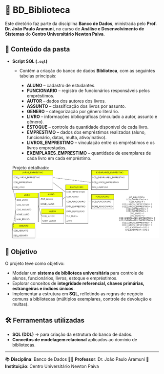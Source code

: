 # 📂 BD\_Biblioteca

Este diretório faz parte da disciplina **Banco de Dados**, ministrada pelo **Prof. Dr. João Paulo Aramuni**, no curso de **Análise e Desenvolvimento de Sistemas** do **Centro Universitário Newton Paiva**.

## 📌 Conteúdo da pasta

* **Script SQL (`.sql`)**

  * Contém a criação do banco de dados **Biblioteca**, com as seguintes tabelas principais:

    * **ALUNO** – cadastro de estudantes.
    * **FUNCIONARIO** – registro de funcionários responsáveis pelos empréstimos.
    * **AUTOR** – dados dos autores dos livros.
    * **ASSUNTO** – classificação dos livros por assunto.
    * **GENERO** – categorização por gênero literário.
    * **LIVRO** – informações bibliográficas (vinculado a autor, assunto e gênero).
    * **ESTOQUE** – controle da quantidade disponível de cada livro.
    * **EMPRESTIMO** – dados dos empréstimos realizados (aluno, funcionário, datas, multa, ativo/inativo).
    * **LIVROS\_EMPRESTIMO** – vinculação entre os empréstimos e os livros emprestados.
    * **EXEMPLARES\_EMPRESTIMO** – quantidade de exemplares de cada livro em cada empréstimo.
   
   Projeto detalhado:
  ![Diagrama do Projeto](biblioteca.drawio.png)

## 🎯 Objetivo

O projeto teve como objetivo:

* Modelar um **sistema de biblioteca universitária** para controle de alunos, funcionários, livros, estoque e empréstimos.
* Explorar conceitos de **integridade referencial, chaves primárias, estrangeiras e índices únicos**.
* Implementar a estrutura em **SQL**, refletindo as regras de negócio comuns a bibliotecas (múltiplos exemplares, controle de devolução e multas).

## 🛠️ Ferramentas utilizadas

* **SQL (DDL)** → para criação da estrutura do banco de dados.
* **Conceitos de modelagem relacional** aplicados ao domínio de bibliotecas.

---

📚 **Disciplina**: Banco de Dados
👨‍🏫 **Professor**: Dr. João Paulo Aramuni
🏫 **Instituição**: Centro Universitário Newton Paiva

